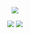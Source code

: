 <div align="center">
  <img src="https://github-readme-stats.vercel.app/api/top-langs/?username=ITTLuffy&layout=compact&langs_count=8&theme=github_dark" />
  <br><br>
  <img src="https://github-readme-stats.vercel.app/api?username=ITTLuffy&show_icons=true&theme=github_dark" />
  <img src="https://streak-stats.demolab.com/?user=ITTLuffy&theme=github-dark" />
</div>

